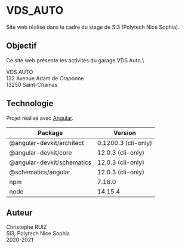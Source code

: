 # VDS_AUTO
Site web réalisé dans le cadre du stage de SI3 (Polytech Nice Sophia).

## Objectif
Ce site web présente les activités du garage VDS Auto.\

VDS AUTO\
132 Avenue Adam de Craponne\
13250 Saint-Chamas

## Technologie
Projet réalisé avec [Angular](https://angular.io).

|Package                    |Version            |
|---------------------------|-------------------|
|@angular-devkit/architect  |0.1200.3 (cli-only)|
|@angular-devkit/core       |12.0.3 (cli-only)  |
|@angular-devkit/schematics |12.0.3 (cli-only)  |
|@schematics/angular        |12.0.3 (cli-only)  |
|npm                        |7.16.0             |
|node                       |14.15.4            |

## Auteur
Christophe RUIZ \
SI3, Polytech Nice Sophia \
2020-2021
